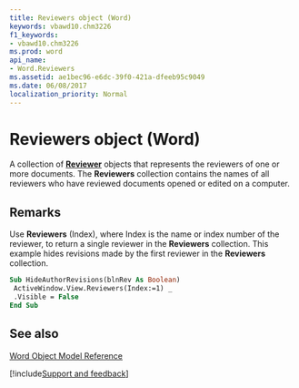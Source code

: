 ```yaml
---
title: Reviewers object (Word)
keywords: vbawd10.chm3226
f1_keywords:
- vbawd10.chm3226
ms.prod: word
api_name:
- Word.Reviewers
ms.assetid: ae1bec96-e6dc-39f0-421a-dfeeb95c9049
ms.date: 06/08/2017
localization_priority: Normal
---
```



# Reviewers object (Word)

A collection of  **[Reviewer](Word.Reviewer.md)** objects that represents the reviewers of one or more documents. The **Reviewers** collection contains the names of all reviewers who have reviewed documents opened or edited on a computer.


## Remarks

Use  **Reviewers** (Index), where Index is the name or index number of the reviewer, to return a single reviewer in the **Reviewers** collection. This example hides revisions made by the first reviewer in the **Reviewers** collection.


```vb
Sub HideAuthorRevisions(blnRev As Boolean) 
 ActiveWindow.View.Reviewers(Index:=1) _ 
 .Visible = False 
End Sub
```


## See also


[Word Object Model Reference](overview/Word/object-model.md)

[!include[Support and feedback](~/includes/feedback-boilerplate.md)]